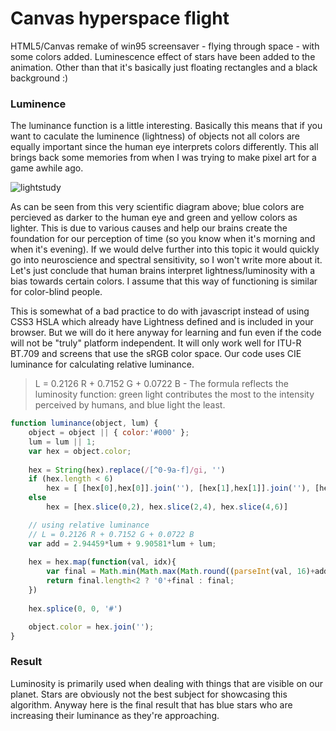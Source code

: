 Canvas hyperspace flight
========================

HTML5/Canvas remake of win95 screensaver - flying through space - with some colors added. Luminescence effect of stars have been added to the animation. Other than that it's basically just floating rectangles and a black background :)

### Luminence
The luminance function is a little interesting. Basically this means that if you want to caculate the luminence (lightness) of objects not all colors are equally important since the human eye interprets colors differently. This all brings back some memories from when I was trying to make pixel art for a game awhile ago.

![lightstudy](/img/lightstudyforbeginners.png)

As can be seen from this very scientific diagram above; blue colors are percieved as darker to the human eye and green and yellow colors as lighter. This is due to various causes and help our brains create the foundation for our perception of time (so you know when it's morning and when it's evening). If we would delve further into this topic it would quickly go into neuroscience and spectral sensitivity, so I won't write more about it. Let's just conclude that human brains interpret lightness/luminosity with a bias towards certain colors. I assume that this way of functioning is similar for color-blind people.

This is somewhat of a bad practice to do with javascript instead of using CSS3 HSLA which already have Lightness defined and is included in your browser. But we will do it here anyway for learning and fun even if the code will not be "truly" platform independent. It will only work well for ITU-R BT.709 and screens that use the sRGB color space. Our code uses CIE luminance for calculating relative luminance.

>L = 0.2126 R + 0.7152 G + 0.0722 B - The formula reflects the luminosity function: green light contributes the most to the intensity perceived by humans, and blue light the least.

```javascript
function luminance(object, lum) {
	object = object || { color:'#000' };
	lum = lum || 1;
	var hex = object.color;
	
	hex = String(hex).replace(/[^0-9a-f]/gi, '')
	if (hex.length < 6)
		hex = [ [hex[0],hex[0]].join(''), [hex[1],hex[1]].join(''), [hex[2],hex[2]].join('') ]
	else 
		hex = [hex.slice(0,2), hex.slice(2,4), hex.slice(4,6)]

	// using relative luminance
	// L = 0.2126 R + 0.7152 G + 0.0722 B
	var add = 2.94459*lum + 9.90581*lum + lum;
	
	hex = hex.map(function(val, idx){
		var final = Math.min(Math.max(Math.round((parseInt(val, 16)+add)), 0), 255).toString(16);
		return final.length<2 ? '0'+final : final;
	})
		
	hex.splice(0, 0, '#')

	object.color = hex.join('');
}
```
### Result

Luminosity is primarily used when dealing with things that are visible on our planet. Stars are obviously not the best subject for showcasing this algorithm. Anyway here is the final result that has blue stars who are increasing their luminance as they're approaching.